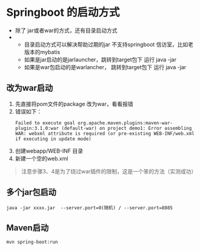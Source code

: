 # Springboot 的启动方式 #

- 除了 jar或者war的方式，还有目录启动方式
- 
  - 目录启动方式可以解决帮助过期的jar 不支持springboot 信访室，比如老版本的mybatis
  - 如果是jar启动的是jarlauncher，跳转到target包下 运行 java -jar
  - 如果是war包启动的是warlancher， 跳转到target包下 运行 java -jar


## 改为war启动 ##
1. 先直接将pom文件的package 改为war，看看报错
2. 错误如下：
    ```
    Failed to execute goal org.apache.maven.plugins:maven-war-plugin:3.1.0:war (default-war) on project demo1: Error assembling WAR: webxml attribute is required (or pre-existing WEB-INF/web.xml if executing in update mode)
   ```
1.  创建webapp/WEB-INF 目录  
1. 新建一个空的web.xml
 

> 注意步骤3、4是为了绕过war插件的限制，这是一个笨的方法（实测成功）


## 多个jar包启动 ##

    java -jar xxxx.jar  --server.port=0(随机) / --server.port=8085 

## Maven启动 ##

    mvn spring-boot:run